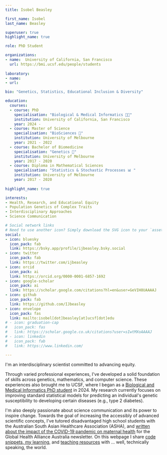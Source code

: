 ```yaml
---
title: Isobel Beasley

first_name: Isobel
last_name: Beasley

superuser: true
highlight_name: true 

role: PhD Student

organizations:
- name:  University of California, San Francisco
  url: https://bmi.ucsf.edu/people/students
  
laboratory: 
- name: 
- url: 

bio: "Genetics, Statistics, Educational Inclusion & Diversity"

education:
  courses:
  - course: PhD 
    specialisation: "Biological & Medical Informatics 👩‍💻"
    institution: University of California, San Francisco
    year: 2024 - 
  - course: Master of Science 
    specialisation: "BioSciences 🔬"
    institution: University of Melbourne
    year: 2021 - 2022
  - course: Bachelor of Biomedicine 
    specialisation: "Genetics 🧬"
    institution: University of Melbourne
    year: 2017 - 2020
  - course: Diploma in Mathematical Sciences
    specialisation: "Statistics & Stochastic Processes 📊 "
    institution: University of Melbourne
    year: 2017 - 2020
    
highlight_name: true 

interests:
- Health, Research, and Educational Equity
- Population Genetics of Complex Traits
- Interdisciplinary Approaches
- Science Communication

# Social network links
# Need to use another icon? Simply download the SVG icon to your `assets/media/icons/` folder.
social:
- icon: bluesky
  icon_pack: fab
  link: https://bsky.app/profile/ijbeasley.bsky.social
- icon: twitter
  icon_pack: fab
  link: https://twitter.com/ijbeasley
- icon: orcid
  icon_pack: ai
  link: https://orcid.org/0000-0001-6857-1692
- icon: google-scholar
  icon_pack: ai
  link: https://scholar.google.com/citations?hl=en&user=GeVIH8UAAAAJ
- icon: github
  icon_pack: fab
  link: https://github.com/IJbeasley
- icon: envelope
  icon_pack: fas
  link: mailto:isobel[dot]beasley[at]ucsf[dot]edu
# - icon: graduation-cap
#   icon_pack: fas
#   link: https://scholar.google.co.uk/citations?user=sIwtMXoAAAAJ
# - icon: linkedin
#   icon_pack: fab
#   link: https://www.linkedin.com/

---
```


I'm an interdisciplinary scientist committed to advancing equity. 

Through varied professional experiences, I've developed a solid foundation of skills across genetics, mathematics, and computer science. These experiences also brought me to UCSF, where I began as a [Biological and Medical Informatics PhD student](https://bmi.ucsf.edu/people/students) in 2024. My research currently focuses on improving standard statistical models for predicting an individual's genetic susceptibility to developing certain diseases (e.g., type 2 diabetes). 

I'm also deeply passionate about science communication and its power to inspire change. Towards the goal of increasing the accessibly of advanced scientific concepts, I've tutored disadvantaged high school students with the Australian South Asian Healthcare Association (ASHA), and [written about the impact of the COVID-19 pandemic on maternal health](/science-communication) for the Global Health Alliance Australia newsletter. On this webpage I share [code snippets, my learning](/resources), and [teaching resources](/vce-biology) with ... well, technically speaking, the world. 

